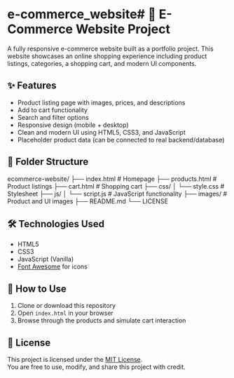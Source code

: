 # e-commerce_website# 🛒 E-Commerce Website Project

A fully responsive e-commerce website built as a portfolio project. This website showcases an online shopping experience including product listings, categories, a shopping cart, and modern UI components.

## ✨ Features

- Product listing page with images, prices, and descriptions
- Add to cart functionality
- Search and filter options
- Responsive design (mobile + desktop)
- Clean and modern UI using HTML5, CSS3, and JavaScript
- Placeholder product data (can be connected to real backend/database)

## 📁 Folder Structure

ecommerce-website/
├── index.html # Homepage
├── products.html # Product listings
├── cart.html # Shopping cart
├── css/
│ └── style.css # Stylesheet
├── js/
│ └── script.js # JavaScript functionality
├── images/ # Product and UI images
├── README.md
└── LICENSE


## 🛠️ Technologies Used

- HTML5
- CSS3
- JavaScript (Vanilla)
- [Font Awesome](https://fontawesome.com/) for icons

## 🚀 How to Use

1. Clone or download this repository
2. Open `index.html` in your browser
3. Browse through the products and simulate cart interaction

## 📄 License

This project is licensed under the [MIT License](./LICENSE).  
You are free to use, modify, and share this project with credit.
